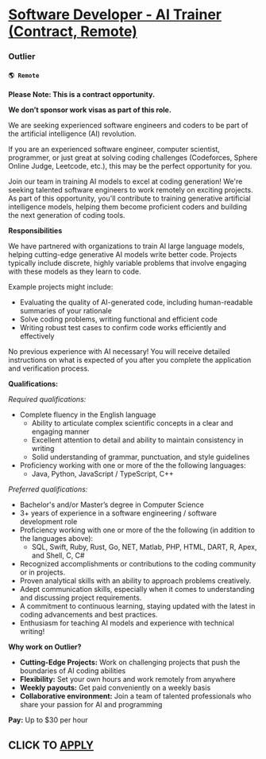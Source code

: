 # [Software Developer - AI Trainer (Contract, Remote)](https://www.remotewlb.com/apply/software-developer-ai-trainer-contract-remote)  
### Outlier  
#### `🌎 Remote`  

**Please Note: This is a contract opportunity.**

**We don’t sponsor work visas as part of this role.**

  
We are seeking experienced software engineers and coders to be part of the artificial intelligence (AI) revolution.

If you are an experienced software engineer, computer scientist, programmer, or just great at solving coding challenges (Codeforces, Sphere Online Judge, Leetcode, etc.), this may be the perfect opportunity for you.

Join our team in training AI models to excel at coding generation! We're seeking talented software engineers to work remotely on exciting projects. As part of this opportunity, you'll contribute to training generative artificial intelligence models, helping them become proficient coders and building the next generation of coding tools.

**Responsibilities**

We have partnered with organizations to train AI large language models, helping cutting-edge generative AI models write better code. Projects typically include discrete, highly variable problems that involve engaging with these models as they learn to code.

Example projects might include:

  * Evaluating the quality of AI-generated code, including human-readable summaries of your rationale
  * Solve coding problems, writing functional and efficient code
  * Writing robust test cases to confirm code works efficiently and effectively

No previous experience with AI necessary! You will receive detailed instructions on what is expected of you after you complete the application and verification process.

**Qualifications:**

_Required qualifications:_

  * Complete fluency in the English language 
    * Ability to articulate complex scientific concepts in a clear and engaging manner
    * Excellent attention to detail and ability to maintain consistency in writing
    * Solid understanding of grammar, punctuation, and style guidelines
  * Proficiency working with one or more of the the following languages: 
    * Java, Python, JavaScript / TypeScript, C++

_Preferred qualifications:_

  * Bachelor's and/or Master’s degree in Computer Science
  * 3+ years of experience in a software engineering / software development role
  * Proficiency working with one or more of the the following (in addition to the languages above):
    * SQL, Swift, Ruby, Rust, Go, NET, Matlab, PHP, HTML, DART, R, Apex, and Shell, C, C#
  * Recognized accomplishments or contributions to the coding community or in projects.
  * Proven analytical skills with an ability to approach problems creatively.
  * Adept communication skills, especially when it comes to understanding and discussing project requirements.
  * A commitment to continuous learning, staying updated with the latest in coding advancements and best practices.
  * Enthusiasm for teaching AI models and experience with technical writing!

**Why work on Outlier?**

  * **Cutting-Edge Projects:** Work on challenging projects that push the boundaries of AI coding abilities
  * **Flexibility:** Set your own hours and work remotely from anywhere
  * **Weekly payouts:** Get paid conveniently on a weekly basis
  * **Collaborative environment:** Join a team of talented professionals who share your passion for AI and programming

**Pay:** Up to $30 per hour

  
## CLICK TO [APPLY](https://www.remotewlb.com/apply/software-developer-ai-trainer-contract-remote)


